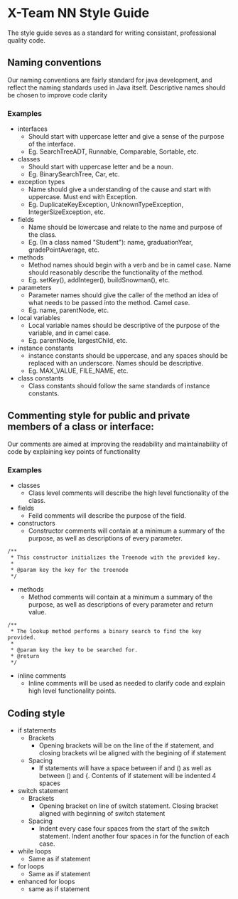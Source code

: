 # X-Team NN Style Guide

The style guide seves as a standard for writing consistant, professional quality code.

## Naming conventions

Our naming conventions are fairly standard for java development, and reflect the naming standards used in Java itself. 
Descriptive names should be chosen to improve code clarity

### Examples
* interfaces
    * Should start with uppercase letter and give a sense of the purpose of the interface.
    * Eg. SearchTreeADT, Runnable, Comparable, Sortable, etc. 
* classes
    * Should start with uppercase letter and be a noun.
    * Eg. BinarySearchTree, Car, etc.
* exception types
    * Name should give a understanding of the cause and start with uppercase.  Must end with Exception.
    * Eg. DuplicateKeyException, UnknownTypeException, IntegerSizeException, etc.
* fields
    * Name should be lowercase and relate to the name and purpose of the class.
    * Eg. (In a class named "Student"): name, graduationYear, gradePointAverage, etc.
* methods
    * Method names should begin with a verb and be in camel case. Name should reasonably describe the functionality of the method.
    * Eg. setKey(), addInteger(), buildSnowman(), etc.
* parameters
    * Parameter names should give the caller of the method an idea of what needs to be passed into the method. Camel case.
    * Eg. name, parentNode, etc.
* local variables
    * Local variable names should be descriptive of the purpose of the variable, and in camel case.
    * Eg. parentNode, largestChild, etc.
* instance constants
    * instance constants should be uppercase, and any spaces should be replaced with an underscore. Names should be descriptive.
    * Eg. MAX_VALUE, FILE_NAME, etc.
* class constants
    * Class constants should follow the same standards of instance constants.

## Commenting style for public and private members of a class or interface:

Our comments are aimed at improving the readability and maintainability of code by explaining key points of functionality

### Examples

* classes
    * Class level comments will describe the high level functionality of the class.
* fields
    * Feild comments will describe the purpose of the field.
* constructors
    * Constructor comments will contain at a minimum a summary of the purpose, as well as descriptions of every parameter.
```
/**
 * This constructor initializes the Treenode with the provided key.
 *
 * @param key the key for the treenode
 */
```
* methods
    * Method comments will contain at a minimum a summary of the purpose, as well as descriptions of every parameter and return value.
```
/**
 * The lookup method performs a binary search to find the key provided.
 *
 * @param key the key to be searched for.
 * @return 
 */
```
* inline comments
    * Inline comments will be used as needed to clarify code and explain high level functionality points.
    
## Coding style
* if statements
    * Brackets
        * Opening brackets will be on the line of the if statement, and closing brackets wil be aligned with the begining of if statement
    * Spacing
        * If statements will have a space between if and () as well as between () and {. Contents of if statement will be indented 4 spaces
* switch statement
    * Brackets
        * Opening bracket on line of switch statement.  Closing bracket aligned with beginning of switch statement
    * Spacing
        * Indent every case four spaces from the start of the switch statement.  Indent another four spaces in for the function of each case.
* while loops
    * Same as if statement
* for loops
    * Same as if statement
* enhanced for loops
    * same as if statement
